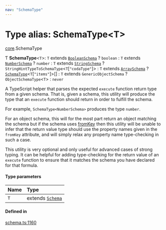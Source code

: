 ```yaml
---
nav: "SchemaType"
---
```

# Type alias: SchemaType<T\>

[core](../modules/core.md).SchemaType

Ƭ **SchemaType**<`T`\>: `T` extends [`BooleanSchema`](../interfaces/core.BooleanSchema.md) ? `boolean` : `T` extends [`NumberSchema`](core.NumberSchema.md) ? `number` : `T` extends [`StringSchema`](core.StringSchema.md) ? `StringHintTypeToSchemaType`<`T`[``"codaType"``]\> : `T` extends [`ArraySchema`](../interfaces/core.ArraySchema.md) ? [`SchemaType`](core.SchemaType.md)<`T`[``"items"``]\>[] : `T` extends `GenericObjectSchema` ? `ObjectSchemaType`<`T`\> : `never`

A TypeScript helper that parses the expected `execute` function return type from a given schema.
That is, given a schema, this utility will produce the type that an `execute` function should return
in order to fulfill the schema.

For example, `SchemaType<NumberSchema>` produces the type `number`.

For an object schema, this will for the most part return an object matching the schema
but if the schema uses [fromKey](../interfaces/core.ObjectSchemaProperty.md#fromkey) then this utility will be unable to infer
that the return value type should use the property names given in the `fromKey`
attribute, and will simply relax any property name type-checking in such a case.

This utility is very optional and only useful for advanced cases of strong typing.
It can be helpful for adding type-checking for the return value of an `execute` function
to ensure that it matches the schema you have declared for that formula.

#### Type parameters

| Name | Type |
| :------ | :------ |
| `T` | extends [`Schema`](core.Schema.md) |

#### Defined in

[schema.ts:1160](https://github.com/coda/packs-sdk/blob/main/schema.ts#L1160)
